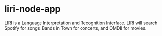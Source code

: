 # liri-node-app
LIRI is a Language Interpretation and Recognition Interface.  LIRI will search Spotify for songs, Bands in Town for concerts, and OMDB for movies.
